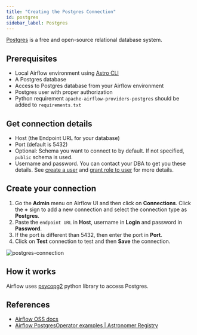 ```yaml
---
title: "Creating the Postgres Connection"
id: postgres
sidebar_label: Postgres
---
```


<head>
  <meta name="description" content="Learn how to create a Postgres Connection." />
  <meta name="og:description" content="Learn how to create a Postgres Connection." />
</head>


[Postgres](https://www.postgresql.org/) is a free and open-source relational database system.

## Prerequisites

- Local Airflow environment using [Astro CLI](https://docs.astronomer.io/astro/cli/overview)
- A Postgres database
- Access to Postgres database from your Airflow environment
- Postgres user with proper authorization
- Python requirement `apache-airflow-providers-postgres` should be added to `requirements.txt`

## Get connection details
- Host (the Endpoint URL for your database)
- Port (default is 5432)
- Optional: Schema you want to connect to by default. If not specified, `public` schema is used.
- Username and password. You can contact your DBA to get you these details. See [create a user](https://www.postgresql.org/docs/8.0/sql-createuser.html) and [grant role to user](https://www.postgresql.org/docs/current/sql-grant.html) for more details.

## Create your connection

1. Go the **Admin** menu on Airflow UI and then click on **Connections**. Click the **+** sign to add a new connection and select the connection type as **Postgres**.
2. Paste the `endpoint URL` in **Host**, username in **Login** and password in **Password**. 
3. If the port is different than 5432, then enter the port in **Port**.
4. Click on **Test** connection to test and then **Save** the connection.

![postgres-connection](/img/guides/connection-postgres.png)

## How it works

Airflow uses [psycopg2](https://pypi.org/project/psycopg2/) python library to access Postgres.

## References

- [Airflow OSS docs](https://airflow.apache.org/docs/apache-airflow-providers-postgres/stable/index.html)
- [Airflow PostgresOperator examples | Astronomer Registry](https://registry.astronomer.io/providers/postgres/versions/latest/modules/postgresoperator)